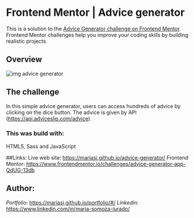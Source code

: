 # Frontend Mentor | Advice generator 
This is a solution to the <a href="https://www.frontendmentor.io/challenges/advice-generator-app-QdUG-13db/hub" target="_blank" rel="noreferrer">Advice Generator challenge on Frontend Mentor</a>. Frontend Mentor challenges help you improve your coding skills by building realistic projects.
## Overview
![img advice generator](https://user-images.githubusercontent.com/112867716/216034334-6cde5ed6-fcbb-409b-96db-31f363c8122d.png)

## The challenge
In this simple advice generator, users can access hundreds of advice by clicking on the dice button.
The advice is given by API (https://api.adviceslip.com/advice).
### This was build with:
HTML5, Sass and JavaScript

##Links:
Live web site: https://mariasj.github.io/advice-generator/
Frontend Mentor: https://www.frontendmentor.io/challenges/advice-generator-app-QdUG-13db

## Author:
*Portfolio*: https://mariasj.github.io/portfolio/#/
*Linkedin*: https://www.linkedin.com/in/maria-somoza-jurado/
